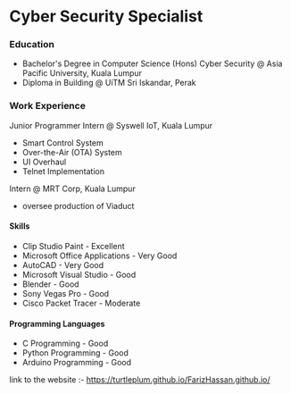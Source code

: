 # Cyber Security Specialist 

### Education
- Bachelor's Degree in Computer Science (Hons) Cyber Security @ Asia Pacific University, Kuala Lumpur
- Diploma in Building @ UiTM Sri Iskandar, Perak

### Work Experience
Junior Programmer Intern @ Syswell IoT, Kuala Lumpur
- Smart Control System
- Over-the-Air (OTA) System
- UI Overhaul
- Telnet Implementation

Intern @ MRT Corp, Kuala Lumpur
- oversee production of Viaduct

#### Skills
- Clip Studio Paint - Excellent
- Microsoft Office Applications - Very Good
- AutoCAD - Very Good
- Microsoft Visual Studio - Good
- Blender - Good
- Sony Vegas Pro - Good
- Cisco Packet Tracer - Moderate

#### Programming Languages
- C Programming - Good
- Python Programming - Good
- Arduino Programming - Good

link to the website :-
https://turtleplum.github.io/FarizHassan.github.io/
